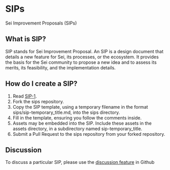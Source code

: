 # SIPs
Sei Improvement Proposals (SIPs)

## What is SIP?
SIP stands for Sei Improvement Proposal. An SIP is a design document that details a new feature for Sei, its processes, or the ecosystem. It provides the basis for the Sei community to propose a new idea and to assess its merits, its feasibility, and the implementation details.

## How do I create a SIP?
1. Read [SIP-1](https://github.com/sei-protocol/sips/blob/main/sips/sip-1.md).
2. Fork the sips repository.
3. Copy the SIP template, using a temporary filename in the format sips/sip-temporary_title.md, into the sips directory.
4. Fill in the template, ensuring you follow the comments inside.
5. Assets may be embedded into the SIP. Include these assets in the assets directory, in a subdirectory named sip-temporary_title.
6. Submit a Pull Request to the sips repository from your forked repository.

## Discussion
To discuss a particular SIP, please use the [discussion feature](https://github.com/sei-protocol/sips/discussions) in Github
